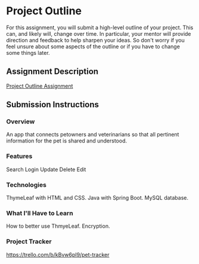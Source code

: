 # Project Outline
For this assignment, you will submit a high-level outline of your project. This can, and likely will, change over time. In particular, your mentor will provide direction and feedback to help sharpen your ideas. So don't worry if you feel unsure about some aspects of the outline or if you have to change some things later.

## Assignment Description
[Project Outline Assignment](https://education.launchcode.org/liftoff/modules/assignments/project-outline)

## Submission Instructions

### Overview
An app that connects petowners and veterinarians so that all pertinent information for the pet is shared and understood. 

### Features
Search
Login 
Update
Delete
Edit

### Technologies
ThymeLeaf with HTML and CSS. Java with Spring Boot. MySQL database. 

### What I'll Have to Learn
How to better use ThmyeLeaf.
Encryption. 

### Project Tracker
https://trello.com/b/kBvw6pI9/pet-tracker
